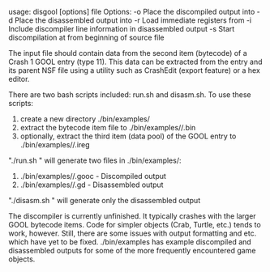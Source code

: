 usage: disgool [options] file
Options:
  -o <file>   Place the discompiled output into <file>
  -d <file>   Place the disassembled output into <file>
  -r <file>   Load immediate registers from <file>
  -i          Include discompiler line information in disassembled output
  -s <addr>   Start discompilation at <addr> from beginning of source file

The input file should contain data from the second item (bytecode) of a Crash 1 GOOL entry (type 11). 
This data can be extracted from the entry and its parent NSF file using a utility such as CrashEdit 
(export feature) or a hex editor.

There are two bash scripts included: run.sh and disasm.sh. To use these scripts:

1) create a new directory ./bin/examples/<entryname>
2) extract the bytecode item file to ./bin/examples/<entryname>/<entryname>.bin
3) optionally, extract the third item (data pool) of the GOOL entry to ./bin/examples/<entryname>/<entryname>.ireg

"./run.sh <entryname>" will generate two files in ./bin/examples/<entryname>:
1) ./bin/examples/<entryname>/<entryname>.gooc - Discompiled output
2) ./bin/examples/<entryname>/<entryname>.gd   - Disassembled output

"./disasm.sh <entryname>" will generate only the disassembled output

The discompiler is currently unfinished. It typically crashes with the larger GOOL bytecode items. Code for simpler 
objects (Crab, Turtle, etc.) tends to work, however. Still, there are some issues with output formatting and etc. 
which have yet to be fixed. ./bin/examples has example discompiled and disassembled outputs for some of the more 
frequently encountered game objects.